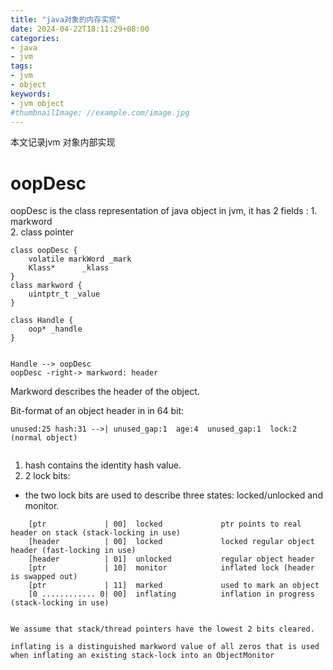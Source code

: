 ```yaml
---
title: "java对象的内存实现"
date: 2024-04-22T18:11:29+08:00
categories:
- java
- jvm
tags:
- jvm
- object
keywords:
- jvm object
#thumbnailImage: //example.com/image.jpg
---
```

本文记录jvm 对象内部实现
<!--more-->

# oopDesc
oopDesc is the class representation of java object in jvm, it has 2 fields :
    1. markword  
    2. class pointer 

```plantuml
class oopDesc {
    volatile markWord _mark
    Klass*      _klass
}
class markword {
    uintptr_t _value
}

class Handle {
    oop* _handle
}


Handle --> oopDesc
oopDesc -right-> markword: header 
```
Markword describes the header of the object.


Bit-format of an object header in  in 64 bit:
```
unused:25 hash:31 -->| unused_gap:1  age:4  unused_gap:1  lock:2 (normal object)


```
1. hash  contains the identity hash value. 
2. 2 lock bits:
  - the two lock bits are used to describe three states: locked/unlocked and monitor.
```
    [ptr             | 00]  locked             ptr points to real header on stack (stack-locking in use)
    [header          | 00]  locked             locked regular object header (fast-locking in use)
    [header          | 01]  unlocked           regular object header
    [ptr             | 10]  monitor            inflated lock (header is swapped out)
    [ptr             | 11]  marked             used to mark an object
    [0 ............ 0| 00]  inflating          inflation in progress (stack-locking in use)


We assume that stack/thread pointers have the lowest 2 bits cleared.

inflating is a distinguished markword value of all zeros that is used when inflating an existing stack-lock into an ObjectMonitor
```








